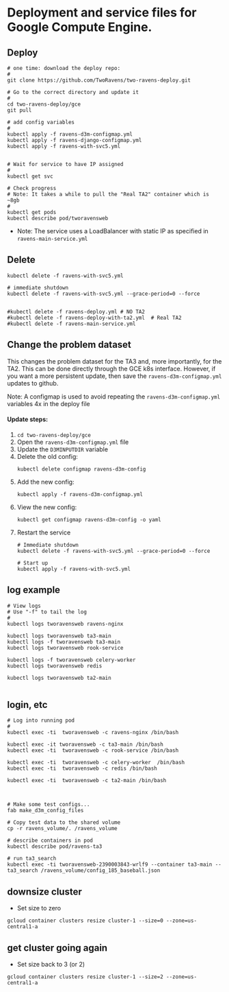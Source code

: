 # Deployment and service files for Google Compute Engine.

## Deploy

```
# one time: download the deploy repo:
#
git clone https://github.com/TwoRavens/two-ravens-deploy.git  

# Go to the correct directory and update it
#
cd two-ravens-deploy/gce
git pull

# add config variables
#
kubectl apply -f ravens-d3m-configmap.yml
kubectl apply -f ravens-django-configmap.yml
kubectl apply -f ravens-with-svc5.yml


# Wait for service to have IP assigned
#
kubectl get svc

# Check progress
# Note: It takes a while to pull the "Real TA2" container which is ~8gb
#
kubectl get pods
kubectl describe pod/tworavensweb
```

- Note: The service uses a LoadBalancer with static IP as specified in `ravens-main-service.yml`

## Delete

```
kubectl delete -f ravens-with-svc5.yml

# immediate shutdown
kubectl delete -f ravens-with-svc5.yml --grace-period=0 --force


#kubectl delete -f ravens-deploy.yml # NO TA2
#kubectl delete -f ravens-deploy-with-ta2.yml  # Real TA2
#kubectl delete -f ravens-main-service.yml
```

## Change the problem dataset

This changes the problem dataset for the TA3 and, more importantly, for the TA2.
This can be done directly through the GCE k8s  interface.  However, if you want a more persistent update, then save the `ravens-d3m-configmap.yml` updates to github.

Note: A configmap is used to avoid repeating the `ravens-d3m-configmap.yml` variables 4x in the deploy file

#### Update steps:

1. `cd two-ravens-deploy/gce`
2. Open the `ravens-d3m-configmap.yml` file
3. Update the `D3MINPUTDIR` variable
4. Delete the old config:
    ```
    kubectl delete configmap ravens-d3m-config
    ```
5. Add the new config:
    ```
    kubectl apply -f ravens-d3m-configmap.yml
    ```
6. View the new config:
    ```
    kubectl get configmap ravens-d3m-config -o yaml
    ```
7.  Restart the service
    ```
    # Immediate shutdown
    kubectl delete -f ravens-with-svc5.yml --grace-period=0 --force

    # Start up
    kubectl apply -f ravens-with-svc5.yml
    ```

## log example

```
# View logs
# Use "-f" to tail the log
#
kubectl logs tworavensweb ravens-nginx

kubectl logs tworavensweb ta3-main
kubectl logs -f tworavensweb ta3-main
kubectl logs tworavensweb rook-service

kubectl logs -f tworavensweb celery-worker
kubectl logs tworavensweb redis

kubectl logs tworavensweb ta2-main


```

## login, etc

```
# Log into running pod
#
kubectl exec -ti  tworavensweb -c ravens-nginx /bin/bash

kubectl exec -it tworavensweb -c ta3-main /bin/bash
kubectl exec -ti  tworavensweb -c rook-service /bin/bash

kubectl exec -ti  tworavensweb -c celery-worker  /bin/bash
kubectl exec -ti  tworavensweb -c redis /bin/bash

kubectl exec -ti  tworavensweb -c ta2-main /bin/bash



# Make some test configs...
fab make_d3m_config_files

# Copy test data to the shared volume
cp -r ravens_volume/. /ravens_volume

# describe containers in pod
kubectl describe pod/ravens-ta3

# run ta3_search
kubectl exec -ti tworavensweb-2390003843-wrlf9 --container ta3-main -- ta3_search /ravens_volume/config_185_baseball.json

```

## downsize cluster

- Set size to zero

```
gcloud container clusters resize cluster-1 --size=0 --zone=us-central1-a
```

## get cluster going again

- Set size back to 3 (or 2)

```
gcloud container clusters resize cluster-1 --size=2 --zone=us-central1-a
```
